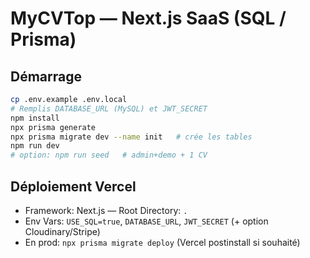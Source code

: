 # MyCVTop — Next.js SaaS (SQL / Prisma)

## Démarrage
```bash
cp .env.example .env.local
# Remplis DATABASE_URL (MySQL) et JWT_SECRET
npm install
npx prisma generate
npx prisma migrate dev --name init   # crée les tables
npm run dev
# option: npm run seed   # admin+demo + 1 CV
```

## Déploiement Vercel
- Framework: Next.js — Root Directory: `.`
- Env Vars: `USE_SQL=true`, `DATABASE_URL`, `JWT_SECRET` (+ option Cloudinary/Stripe)
- En prod: `npx prisma migrate deploy` (Vercel postinstall si souhaité)
